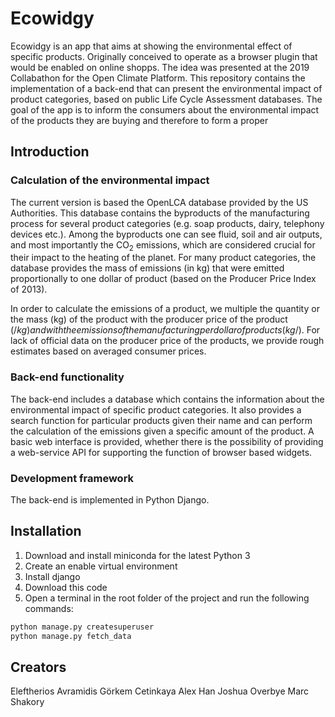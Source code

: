 # Ecowidgy 

Ecowidgy is an app that aims at showing the environmental effect of specific products. Originally conceived to operate as a browser plugin that would be enabled on online shopps. The idea was presented at the 2019 Collabathon for the Open Climate Platform. This repository contains the implementation of a back-end that can present the environmental impact of product categories, based on public Life Cycle Assessment databases.  The goal of the app is to inform the consumers about the environmental impact of the products they are buying and therefore to form a proper  

## Introduction

### Calculation of the environmental impact

The current version is based the OpenLCA database provided by the US Authorities. This database contains the byproducts of the manufacturing process for several product categories (e.g. soap products, dairy, telephony devices etc.). Among the byproducts one can see fluid, soil and air outputs, and most importantly the CO<sub>2</sub> emissions, which are considered crucial for their impact to the heating of the planet.
For many product categories, the database provides the mass of emissions (in kg) that were emitted proportionally to one dollar of product (based on the Producer Price Index of 2013).

In order to calculate the emissions of a product, we multiple the quantity or the mass (kg) of the product with the producer price of the product ($/kg) and with the emissions of the manufacturing per dollar of products (kg/$). For lack of official data on the producer price of the products, we provide rough estimates based on averaged consumer prices.

### Back-end functionality

The back-end includes a database which contains the information about the environmental impact of specific product categories. It also provides a search function for particular products given their name and can perform the calculation of the emissions given a specific amount of the product. A basic web interface is provided, whether there is the possibility of providing a web-service API for supporting the function of browser based widgets. 

### Development framework

The back-end is implemented in Python Django. 


## Installation

1. Download and install miniconda for the latest Python 3
2. Create an enable virtual environment
3. Install django
4. Download this code
5. Open a terminal in the root folder of the project and run the following commands:
```python manage.py migrate
python manage.py createsuperuser
python manage.py fetch_data
```


## Creators 

Eleftherios Avramidis
Görkem Cetinkaya
Alex Han
Joshua Overbye
Marc Shakory


